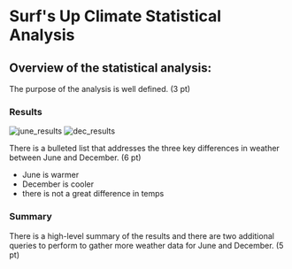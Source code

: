 # Surf's Up Climate Statistical Analysis


## Overview of the statistical analysis:

The purpose of the analysis is well defined. (3 pt)


### Results

![june_results](/readme_resources/june_results.png)
![dec_results](/readme_resources/dec_results.png)

There is a bulleted list that addresses the three key differences in weather between June and December. (6 pt)
* June is warmer
* December is cooler
* there is not a great difference in temps


### Summary

There is a high-level summary of the results and there are two additional queries to perform to gather more weather data for June and December. (5 pt)
